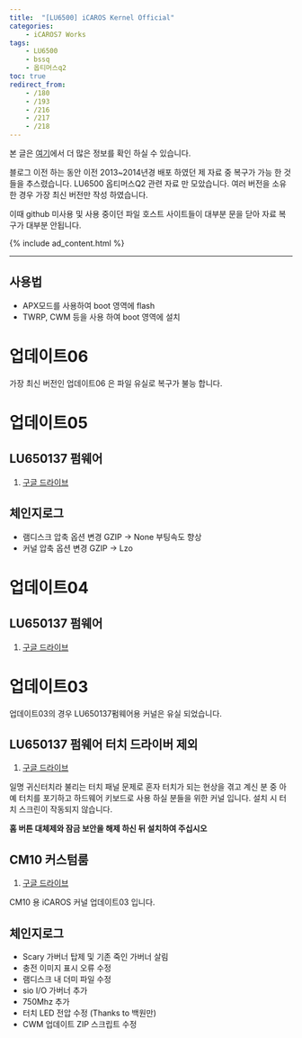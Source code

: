 ```yaml
---
title:  "[LU6500] iCAROS Kernel Official"
categories:
    - iCAROS7 Works
tags:
    - LU6500
    - bssq
    - 옵티머스q2
toc: true
redirect_from:
    - /180
    - /193
    - /216
    - /217
    - /218
---
```


본 글은 [여기](https://minnote.net/icaros7%20works/BSSQ-Download/)에서 더 많은 정보를 확인 하실 수 있습니다.

블로그 이전 하는 동안 이전 2013~2014년경 배포 하였던 제 자료 중 복구가 가능 한 것들을 추스렸습니다.
LU6500 옵티머스Q2 관련 자료 만 모았습니다. 여러 버전을 소유한 경우 가장 최신 버전만 작성 하였습니다.

이때 github 미사용 및 사용 중이던 파일 호스트 사이트들이 대부분 문을 닫아 자료 복구가 대부분 안됩니다.

{% include ad_content.html %}

<hr>

## 사용법
- APX모드를 사용하여 boot 영역에 flash
- TWRP, CWM 등을 사용 하여 boot 영역에 설치

# 업데이트06
가장 최신 버전인 업데이트06 은 파일 유실로 복구가 불능 합니다.

# 업데이트05
## LU650137 펌웨어
1. <a href="https://drive.google.com/file/d/1PB8mDbw61BaJ6jjYjd4vn4xjUs6j00rr/view?usp=sharing" target="_blank">구글 드라이브</a>

## 체인지로그
- 램디스크 압축 옵션 변경 GZIP -> None 부팅속도 향상
- 커널 압축 옵션 변경 GZIP -> Lzo

# 업데이트04
## LU650137 펌웨어
1. <a href="https://drive.google.com/file/d/1q1g_AkL53HXU1xGrnirhImNjyd0ttC9s/view?usp=sharing" target="_blank">구글 드라이브</a>

# 업데이트03
업데이트03의 경우 LU650137펌웨어용 커널은 유실 되었습니다.

## LU650137 펌웨어 터치 드라이버 제외
1. <a href="https://drive.google.com/file/d/1LFPdHVyH1CXeLo2HhLfM7vNiKVSJWA0P/view?usp=sharing" target="_blank">구글 드라이브</a>

일명 귀신터치라 불리는 터치 패널 문제로 혼자 터치가 되는 현상을 겪고 계신 분 중 아예 터치를 포기하고 하드웨어 키보드로 사용 하실 분들을 위한 커널 입니다.
설치 시 터치 스크린이 작동되지 않습니다.

**홈 버튼 대체제와 잠금 보안을 해제 하신 뒤 설치하여 주십시오**

## CM10 커스텀룸
1. <a href="https://drive.google.com/file/d/1W72yMbMyW0_4eYgmhhq1v6wle6g5WkY_/view?usp=sharing" target="_blank">구글 드라이브</a>

CM10 용 iCAROS 커널 업데이트03 입니다.

## 체인지로그
- Scary 가버너 탑제 및 기존 죽인 가버너 살림
- 충전 이미지 표시 오류 수정
- 램디스크 내 더미 파일 수정
- sio I/O 가버너 추가
- 750Mhz 추가
- 터치 LED 전압 수정 (Thanks to 백원만)
- CWM 업데이트 ZIP 스크립트 수정